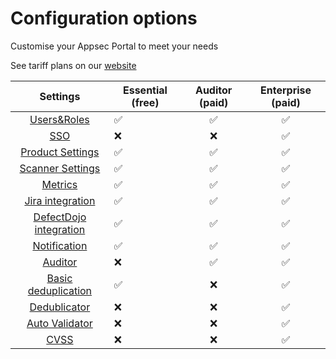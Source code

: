 # Сonfiguration options

Customise your Appsec Portal to meet your needs

See tariff plans on our [website](https://whitespots.io/)

|                                        Settings                                       | Essential (free) | Auditor (paid) | Enterprise (paid) |
| :-----------------------------------------------------------------------------------: | ---------------- | :------------: | :---------------: |
| [Users\&Roles](../../general-portal-settings/managing-user-roles-and-access-control/) | ✅                |        ✅       |         ✅         |
|                  [SSO ](../../general-portal-settings/sso-settings/)                  | ❌                |        ❌       |         ✅         |
|          [Product Settings](../../general-portal-settings/product-settings/)          | ✅                |        ✅       |         ✅         |
|          [Scanner Settings](../../general-portal-settings/scanner-settings/)          | ✅                |        ✅       |         ✅         |
|              [Metrics](../../features/security-metrics/metrics-settings/)             | ✅                |        ✅       |         ✅         |
|            [Jira integration](../../jira/jira-integration-configuration.md)           | ✅                |        ✅       |         ✅         |
|                     [DefectDojo integration](../../defectdojo.md)                     | ✅                |        ✅       |         ✅         |
|          [Notification](../../general-portal-settings/notification-settings/)         | ✅                |        ✅       |         ✅         |
|                              [Auditor](broken-reference)                              | ❌                |        ✅       |         ✅         |
|     [Basic deduplication](../../features/deduplicator/basic-deduplicator-rules.md)    | ✅                |        ❌       |         ✅         |
|                      [Dedublicator](../../features/deduplicator/)                     | ❌                |        ❌       |         ✅         |
|                        [Auto Validator](../../auto-validator/)                        | ❌                |        ❌       |         ✅         |
|                     [CVSS](../../features/security-metrics/cvss/)                     | ❌                |        ❌       |         ✅         |
